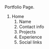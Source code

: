 Portfolio Page.

1.  Home
    1. Name
    2. Contact info
    3. Projects
    4. Experience
    5. Social links
